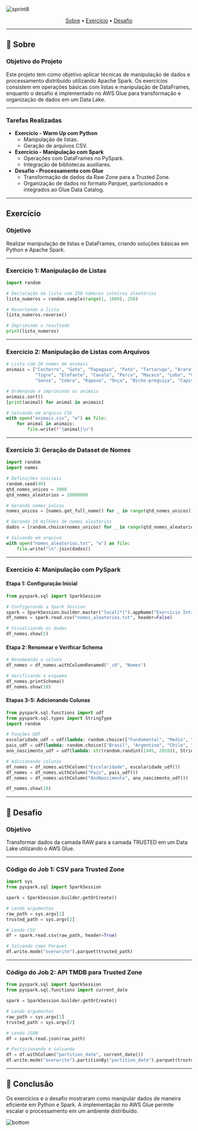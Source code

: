 
![sprint8](https://github.com/user-attachments/assets/91ac6866-420c-42df-8a78-85cdb7c2ad85)

<p align="center">
 <a href="#Sobre">Sobre</a> •
 <a href="#exercicio">Exercício</a> •
 <a href="#desafio">Desafio</a>
</p>

---

<a id="Sobre"></a>
## 📝 **Sobre**

### **Objetivo do Projeto**
Este projeto tem como objetivo aplicar técnicas de manipulação de dados e processamento distribuído utilizando Apache Spark. Os exercícios consistem em operações básicas com listas e manipulação de DataFrames, enquanto o desafio é implementado no AWS Glue para transformação e organização de dados em um Data Lake.

---

### **Tarefas Realizadas**
- **Exercício - Warm Up com Python**
  - Manipulação de listas.
  - Geração de arquivos CSV.
- **Exercício - Manipulação com Spark**
  - Operações com DataFrames no PySpark.
  - Integração de bibliotecas auxiliares.
- **Desafio - Processamento com Glue**
  - Transformação de dados da Raw Zone para a Trusted Zone.
  - Organização de dados no formato Parquet, particionados e integrados ao Glue Data Catalog.

---

<a id="exercicio"></a>
## **Exercício**

### **Objetivo**
Realizar manipulação de listas e DataFrames, criando soluções básicas em Python e Apache Spark.

---

### **Exercício 1: Manipulação de Listas**
```python
import random

# Declaração da lista com 250 números inteiros aleatórios
lista_numeros = random.sample(range(1, 1000), 250)

# Revertendo a lista
lista_numeros.reverse()

# Imprimindo o resultado
print(lista_numeros)
```

---

### **Exercício 2: Manipulação de Listas com Arquivos**
```python
# Lista com 20 nomes de animais
animais = ["Cachorro", "Gato", "Papagaio", "Pato", "Tartaruga", "Arara", "Leão", 
           "Tigre", "Elefante", "Cavalo", "Porco", "Macaco", "Lobo", "Veado", 
           "Ganso", "Cobra", "Raposa", "Onça", "Bicho-preguiça", "Capivara"]

# Ordenando e imprimindo os animais
animais.sort()
[print(animal) for animal in animais]

# Salvando em arquivo CSV
with open("animais.csv", "w") as file:
    for animal in animais:
        file.write(f"{animal}\n")
```

---

### **Exercício 3: Geração de Dataset de Nomes**
```python
import random
import names

# Definições iniciais
random.seed(40)
qtd_nomes_unicos = 3008
qtd_nomes_aleatorios = 10000000

# Gerando nomes únicos
nomes_unicos = [names.get_full_name() for _ in range(qtd_nomes_unicos)]

# Gerando 10 milhões de nomes aleatórios
dados = [random.choice(nomes_unicos) for _ in range(qtd_nomes_aleatorios)]

# Salvando em arquivo
with open("nomes_aleatorios.txt", "w") as file:
    file.write("\n".join(dados))
```

---

### **Exercício 4: Manipulação com PySpark**
#### **Etapa 1: Configuração Inicial**
```python
from pyspark.sql import SparkSession

# Configurando a Spark Session
spark = SparkSession.builder.master("local[*]").appName("Exercicio Intro").getOrCreate()
df_nomes = spark.read.csv("nomes_aleatorios.txt", header=False)

# Visualizando os dados
df_nomes.show(5)
```

#### **Etapa 2: Renomear e Verificar Schema**
```python
# Renomeando a coluna
df_nomes = df_nomes.withColumnRenamed("_c0", "Nomes")

# Verificando o esquema
df_nomes.printSchema()
df_nomes.show(10)
```

#### **Etapas 3-5: Adicionando Colunas**
```python
from pyspark.sql.functions import udf
from pyspark.sql.types import StringType
import random

# Funções UDF
escolaridade_udf = udf(lambda: random.choice(["Fundamental", "Medio", "Superior"]), StringType())
pais_udf = udf(lambda: random.choice(["Brasil", "Argentina", "Chile", "Colômbia", "Uruguai"]), StringType())
ano_nascimento_udf = udf(lambda: str(random.randint(1945, 2010)), StringType())

# Adicionando colunas
df_nomes = df_nomes.withColumn("Escolaridade", escolaridade_udf())
df_nomes = df_nomes.withColumn("Pais", pais_udf())
df_nomes = df_nomes.withColumn("AnoNascimento", ano_nascimento_udf())

df_nomes.show(10)
```

---

<a id="desafio"></a>
## 🎯 **Desafio**

### **Objetivo**
Transformar dados da camada RAW para a camada TRUSTED em um Data Lake utilizando o AWS Glue. 

---

### **Código do Job 1: CSV para Trusted Zone**
```python
import sys
from pyspark.sql import SparkSession

spark = SparkSession.builder.getOrCreate()

# Lendo argumentos
raw_path = sys.argv[1]
trusted_path = sys.argv[2]

# Lendo CSV
df = spark.read.csv(raw_path, header=True)

# Salvando como Parquet
df.write.mode("overwrite").parquet(trusted_path)
```

---

### **Código do Job 2: API TMDB para Trusted Zone**
```python
from pyspark.sql import SparkSession
from pyspark.sql.functions import current_date

spark = SparkSession.builder.getOrCreate()

# Lendo argumentos
raw_path = sys.argv[1]
trusted_path = sys.argv[2]

# Lendo JSON
df = spark.read.json(raw_path)

# Particionando e salvando
df = df.withColumn("partition_date", current_date())
df.write.mode("overwrite").partitionBy("partition_date").parquet(trusted_path)
```

---

## 🎯 **Conclusão**
Os exercícios e o desafio mostraram como manipular dados de maneira eficiente em Python e Spark. A implementação no AWS Glue permite escalar o processamento em um ambiente distribuído.

![bottom](https://github.com/user-attachments/assets/a06b7240-a4be-45d7-86e7-9427136b3891)

